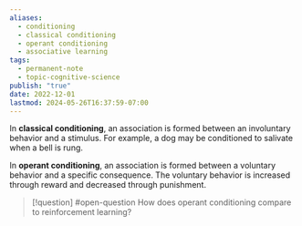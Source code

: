 ```yaml
---
aliases:
  - conditioning
  - classical conditioning
  - operant conditioning
  - associative learning
tags:
  - permanent-note
  - topic-cognitive-science
publish: "true"
date: 2022-12-01
lastmod: 2024-05-26T16:37:59-07:00
---
```

In **classical conditioning**, an association is formed between an involuntary behavior and a stimulus. For example, a dog may be conditioned to salivate when a bell is rung.

In **operant conditioning**, an association is formed between a voluntary behavior and a specific consequence. The voluntary behavior is increased through reward and decreased through punishment.

>[!question] #open-question How does operant conditioning compare to reinforcement learning?

